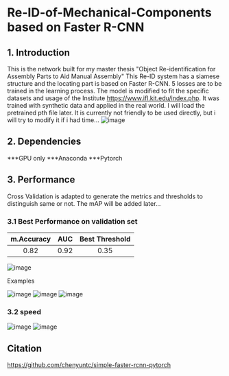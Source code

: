 # Re-ID-of-Mechanical-Components based on Faster R-CNN
## 1. Introduction
This is the network built for my master thesis "Object Re-identification for Assembly Parts to Aid Manual Assembly" 
This Re-ID system has a siamese structure and the locating part is based on Faster R-CNN.
5 losses are to be trained in the learning process.
The model is modified to fit the specific datasets and usage of the Institute https://www.ifl.kit.edu/index.php. It was trained with synthetic data and applied in the real world.
I will load the pretrained pth file later. 
It is currently not friendly to be used directly, but i will try to modify it if i had time...
![image](https://user-images.githubusercontent.com/78811701/117865317-21646c00-b296-11eb-86c4-43d92d19cdc2.png)

## 2. Dependencies
***GPU only
***Anaconda
***Pytorch
## 3. Performance
Cross Validation is adapted to generate the metrics and thresholds to distinguish same or not.
The mAP will be added later...

### 3.1 Best Performance on validation set
|     m.Accuracy     |   AUC  |   Best Threshold  |
| :----------------: | :----: |  :--------------: |
|      0.82     |  0.92  | 0.35

![image](https://user-images.githubusercontent.com/78811701/117831484-e69e0c00-b274-11eb-827a-0be99321dfba.png)

Examples

![image](https://user-images.githubusercontent.com/78811701/117832069-73e16080-b275-11eb-85b1-37253065f578.png)
![image](https://user-images.githubusercontent.com/78811701/117833228-71cbd180-b276-11eb-821d-0dd13431028b.png)
![image](https://user-images.githubusercontent.com/78811701/117833288-7f815700-b276-11eb-827c-25bd5691a19f.png)

### 3.2 speed
![image](https://user-images.githubusercontent.com/78811701/117832156-878cc700-b275-11eb-81e7-7936986d1d97.png)
![image](https://user-images.githubusercontent.com/78811701/117832167-8bb8e480-b275-11eb-97d2-bc629b95d312.png)

## Citation
https://github.com/chenyuntc/simple-faster-rcnn-pytorch
